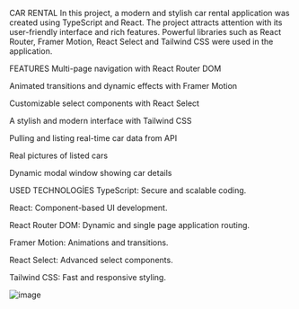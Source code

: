 CAR RENTAL
In this project, a modern and stylish car rental application was created using TypeScript and React. The project attracts attention with its user-friendly interface and rich features. Powerful libraries such as React Router, Framer Motion, React Select and Tailwind CSS were used in the application.



FEATURES
Multi-page navigation with React Router DOM

Animated transitions and dynamic effects with Framer Motion

Customizable select components with React Select

A stylish and modern interface with Tailwind CSS

Pulling and listing real-time car data from API

Real pictures of listed cars

Dynamic modal window showing car details



USED TECHNOLOGİES
TypeScript: Secure and scalable coding.

React: Component-based UI development.

React Router DOM: Dynamic and single page application routing.

Framer Motion: Animations and transitions.

React Select: Advanced select components.

Tailwind CSS: Fast and responsive styling.

![image](https://github.com/user-attachments/assets/c1095fb0-c9ee-4e74-9114-c149f8ef8c3e)
